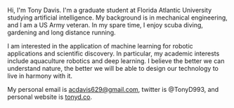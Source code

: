 Hi, I'm Tony Davis. I'm a graduate student at Florida Atlantic University studying artificial intelligence. My background is in mechanical engineering, and I am a US Army veteran. In my spare time, I enjoy scuba diving, gardening and long distance running. 

I am interested in the application of machine learning for robotic applications and scientific discovery. In particular, my academic interests include aquaculture robotics and deep learning. I believe the better we can understand nature, the better we will be able to design our technology to live in harmony with it. 

My personal email is acdavis629@gmail.com, twitter is @TonyD993, and personal website is [tonyd.co](https://tonyd.co).

